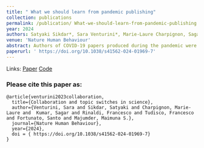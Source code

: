 ```yaml
---
title: " What we should learn from pandemic publishing"
collection: publications
permalink: /publication/ What-we-should-learn-from-pandemic-publishing
year: 2024
authors: Satyaki Sikdar*, Sara Venturini*, Marie-Laure Charpignon, Sagar Kumar, Francesco Rinaldi, Francesco Tudisco, Santo Fortunato, Maimuna S. Majumder
venue: 'Nature Human Behaviour'
abstract: Authors of COVID-19 papers produced during the pandemic were overwhelmingly not subject matter experts. Such a massive inflow of scholars from different expertise areas is both an asset and a potential problem. Domain-informed scientific collaboration is the key to preparing for future crises.
paperurl: ' https://doi.org/10.1038/s41562-024-01969-7'
---
```


Links: [Paper](https://doi.org/10.1038/s41562-024-01969-7) [Code]( https://osf.io/kc2pn/) 

<h3>Please cite this paper as:</h3>

``` 
@article{venturini2023collaboration,
  title={Collaboration and topic switches in science},
  author={Venturini, Sara and Sikdar, Satyaki and Charpignon, Marie-Laure and  Kumar, Sagar and Rinaldi, Francesco and Tudisco, Francesco and Fortunato, Santo and Majumder, Maimuna S.},
  journal={Nature Human Behaviour},
  year={2024},
  doi = { https://doi.org/10.1038/s41562-024-01969-7}
}
